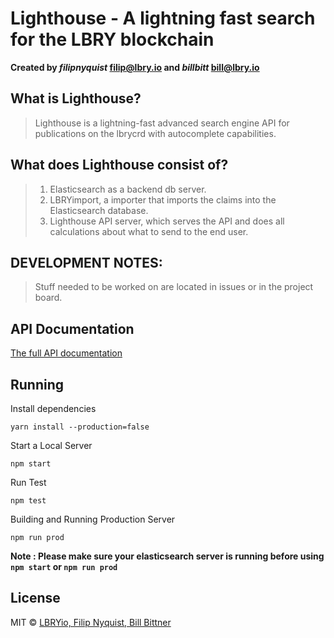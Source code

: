 # Lighthouse - A lightning fast search for the LBRY blockchain 
**Created by _filipnyquist_ <filip@lbry.io> and _billbitt_ <bill@lbry.io>**

## What is Lighthouse?
>Lighthouse is a lightning-fast advanced search engine API for publications on the lbrycrd with autocomplete capabilities.

## What does Lighthouse consist of?
>1. Elasticsearch as a backend db server.
>2. LBRYimport, a importer that imports the claims into the Elasticsearch database.
>3. Lighthouse API server, which serves the API and does all calculations about what to send to the end user. 

## DEVELOPMENT NOTES:
> Stuff needed to be worked on are located in issues or in the project board.

## API Documentation

[The full API documentation](https://lbryio.github.io/lighthouse/)

## Running
Install dependencies
```
yarn install --production=false
```

Start a Local Server
```
npm start
```

Run Test
```
npm test
```

Building and Running Production Server
```
npm run prod
```

**Note : Please make sure your elasticsearch server is running before using ```npm start``` or ```npm run prod```**

## License
MIT &copy; [LBRYio, Filip Nyquist, Bill Bittner](https://github.com/lbryio)
